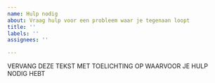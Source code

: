 ```yaml
---
name: Hulp nodig
about: Vraag hulp voor een probleem waar je tegenaan loopt
title: ''
labels: ''
assignees: ''

---
```


<!--
Om je goed te helpen:
- Bekijk eerst de FAQ (ook voor hoe-te-debuggen): https://dsmr-reader.readthedocs.io/nl/latest/faq.html
- Geef in je tekst hieronder aan of je DSMR-reader handmatig hebt geinstalleerd of via Docker.
- Draai je al DSMR-reader v4.6 of hoger? Zet dan hieronder ook de output van "dsmr_debuginfo" (zie About-pagina)
-->

VERVANG DEZE TEKST MET TOELICHTING OP WAARVOOR JE HULP NODIG HEBT
